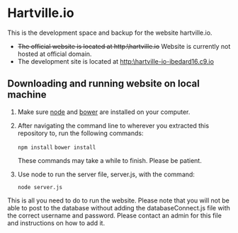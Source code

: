# Hartville.io
This is the development space and backup for the website hartville.io.

* ~~The official website is located at http:\\hartville.io~~ Website is currently not hosted at official domain.
* The development site is located at [http:\\hartville-io-ibedard16.c9.io](http:\\hartville-io-ibedard16.c9.io)

## Downloading and running website on local machine
1. Make sure [node](nodejs.org) and [bower](http://bower.io/) are installed on your computer.

2. After navigating the command line to wherever you extracted this repository to, run the following commands:

   `npm install`
   `bower install`

   These commands may take a while to finish. Please be patient.
   
3. Use node to run the server file, server.js, with the command:

   `node server.js`

This is all you need to do to run the website. Please note that you will not be able to post to the database without adding the databaseConnect.js file with the correct username and password. Please contact an admin for this file and instructions on how to add it.